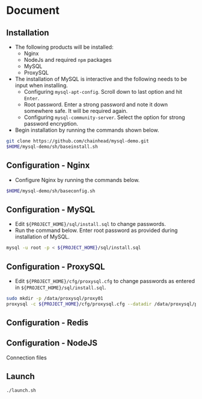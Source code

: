 # Document

## Installation

- The following products will be installed:
  - Nginx
  - NodeJs and required `npm` packages
  - MySQL
  - ProxySQL
- The installation of MySQL is interactive and the following needs to be input when installing.
  - Configuring `mysql-apt-config`. Scroll down to last option and hit `Enter`.
  - Root password. Enter a strong password and note it down somewhere safe. It will be required again.
  - Configuring `mysql-community-server`. Select the option for strong password encryption.
- Begin installation by running the commands shown below.

```bash
git clone https://github.com/chainhead/mysql-demo.git
$HOME/mysql-demo/sh/baseinstall.sh
```

## Configuration - Nginx

- Configure Nginx by running the commands below.

```bash
$HOME/mysql-demo/sh/baseconfig.sh
```

## Configuration - MySQL

- Edit `${PROJECT_HOME}/sql/install.sql` to change passwords.
- Run the command below. Enter root password as provided during installation of MySQL.

```bash
mysql -u root -p < ${PROJECT_HOME}/sql/install.sql
```

## Configuration - ProxySQL

- Edit `${PROJECT_HOME}/cfg/proxysql.cfg` to change passwords as entered in `${PROJECT_HOME}/sql/install.sql`.

```bash
sudo mkdir -p /data/proxysql/proxy01
proxysql -c ${PROJECT_HOME}/cfg/proxysql.cfg --datadir /data/proxysql/proxy01
```

## Configuration - Redis

## Configuration - NodeJS

Connection files

## Launch

```bash
./launch.sh
```

